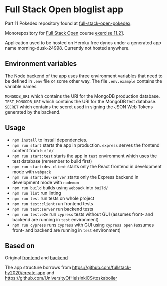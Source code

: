 # Full Stack Open bloglist app

Part 11 Pokedex repository found at [full-stack-open-pokedex](https://github.com/mtuomiko/full-stack-open-pokedex).

Monorepository for [Full Stack Open](https://fullstackopen.com/) course [exercise 11.21](https://fullstackopen.com/en/part11/expanding_further#exercises-11-20-11-22).

Application used to be hosted on Heroku free dynos under a generated app name morning-dusk-24998. Currently not hosted anywhere.

## Environment variables

The Node backend of the app uses three environment variables that need to be defined in `.env` file or some other way. The file `.env.example` contains the variable names.

`MONGODB_URI` which contains the URI for the MongoDB production database.
`TEST_MONGODB_URI` which contains the URI for the MongoDB test database.
`SECRET` which contains the secret used in signing the JSON Web Tokens generated by the backend.

## Usage

* `npm install` to install dependencies.
* `npm run start` starts the app in production. `express` serves the frontend content from `build/`
* `npm run start:test` starts the app in `test` environment which uses the test database (remember to build first)
* `npm run start:dev-client` starts only the React frontend in development mode with `webpack`
* `npm run start:dev-server` starts only the Express backend in development mode with `nodemon`
* `npm run build` builds using `webpack` into `build/`
* `npm run lint` run linting
* `npm run test` run tests on whole project
* `npm run test:client` run frontend tests
* `npm run test:server` run backend tests
* `npm run test:e2e` run `cypress` tests without GUI (assumes front- and backend are running in `test` environment)
* `npm run cypress` runs `cypress` with GUI using `cypress open` (assumes front- and backend are running in `test` environment)

## Based on

Original [frontend](https://github.com/mtuomiko/full-stack-open/tree/master/part7/bloglist-frontend) and [backend](https://github.com/mtuomiko/full-stack-open/tree/master/part7/bloglist-backend)

The app structure borrows from <https://github.com/fullstack-hy2020/create-app> and <https://github.com/UniversityOfHelsinkiCS/toskaboiler>
